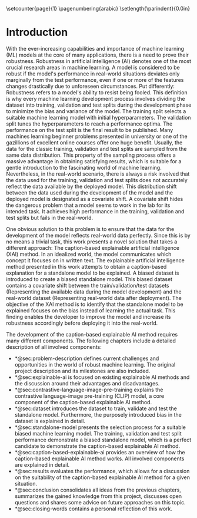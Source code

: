 \setcounter{page}{1}
\pagenumbering{arabic}
\setlength{\parindent}{0.0in}

# Introduction
<!--- What is machine learning? How does it impact the world? -->
<!-- An increasing number of new and exciting machine learning (ML) applications is taking the modern world by storm. Machine learning is used to predict traffic in Google Maps, recommend Movies on Netflix, assess the situation around self-driving cars, detect spam in E-Mails, etc. The machine learning toolbox is a collection of methods where models are not explicitly programmed but learn from data instead. There is no evidence that this trend will stop any time soon. Every day we find exciting and complex applications that require advanced ML models, but with great power comes great responsibility. -->

<!--- What is the problem? -->
<!-- Robustness: https://vectorinstitute.ai/2022/03/29/machine-learning-robustness-new-challenges-and-approaches/ -->
<!-- "Robustness" refers to a model's ability to resist being fooled. -->
With the ever-increasing capabilities and importance of machine learning (ML) models at the core of many applications, there is a need to prove their robustness. Robustness in artificial intelligence (AI) denotes one of the most crucial research areas in machine learning. A model is considered to be robust if the model's performance in real-world situations deviates only marginally from the test performance, even if one or more of the features changes drastically due to unforeseen circumstances. Put differently: Robustness refers to a model's ability to resist being fooled. This definition is why every machine learning development process involves dividing the dataset into training, validation and test splits during the development phase to minimize the bias and variance of the model. The training split selects a suitable machine learning model with initial hyperparameters. The validation split tunes the hyperparameters to reach a performance optima. The performance on the test split is the final result to be published. Many machines learning beginner problems presented in university or one of the gazillions of excellent online courses offer one huge benefit. Usually, the data for the classic training, validation and test splits are sampled from the same data distribution. This property of the sampling process offers a massive advantage in obtaining satisfying results, which is suitable for a gentle introduction to the fascinating world of machine learning. Nevertheless, in the real-world scenario, there is always a risk involved that the data used for the training, validation and test splits does not accurately reflect the data available by the deployed model. This distribution shift between the data used during the development of the model and the deployed model is designated as a covariate shift. A covariate shift hides the dangerous problem that a model seems to work in the lab for its intended task. It achieves high performance in the training, validation and test splits but fails in the real-world.

<!--- What is our solution approach? -->
<!--- Describe the idea -->
One obvious solution to this problem is to ensure that the data for the development of the model reflects real-world data perfectly. Since this is by no means a trivial task, this work presents a novel solution that takes a different approach: The caption-based explainable artificial intelligence (XAI) method. In an idealized world, the model communicates which concept it focuses on in written text. The explainable artificial intelligence method presented in this work attempts to obtain a caption-based explanation for a standalone model to be explained. A biased dataset is introduced to create a biased standalone model. This biased dataset contains a covariate shift between the train/validation/test datasets (Representing the available data during the model development) and the real-world dataset (Representing real-world data after deployment). The objective of the XAI method is to identify that the standalone model to be explained focuses on the bias instead of learning the actual task. This finding enables the developer to improve the model and increase its robustness accordingly before deploying it into the real-world.

<!--- Overview chapters -->
The development of the caption-based explainable AI method requires many different components. The following chapters include a detailed description of all involved components:

- \*@sec:problem-description defines current challenges and opportunities in the world of robust machine learning. The original project description and its milestones are also included.
- \*@sec:explainable-ai is focused on existing explainable AI methods and the discussion around their advantages and disadvantages.
- \*@sec:contrastive-language-image-pre-training explains the contrastive language-image pre-training (CLIP) model, a core component of the caption-based explainable AI method.
- \*@sec:dataset introduces the dataset to train, validate and test the standalone model. Furthermore, the purposely introduced bias in the dataset is explained in detail.
- \*@sec:standalone-model presents the selection process for a suitable biased machine learning model. The training, validation and test split performance demonstrate a biased standalone model, which is a perfect candidate to demonstrate the caption-based explainable AI method.
- \*@sec:caption-based-explainable-ai provides an overview of how the caption-based explainable AI method works. All involved components are explained in detail.
- \*@sec:results evaluates the performance, which allows for a discussion on the suitability of the caption-based explainable AI method for a given situation.
- \*@sec:conclusion consolidates all ideas from the previous chapters, summarizes the gained knowledge from this project, discusses open questions and shares some advice on future approaches on this topic.
- \*@sec:closing-words contains a personal reflection of this work.
